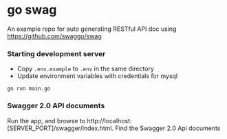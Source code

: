 # go swag
An example repo for auto generating RESTful API doc using https://github.com/swaggo/swag 

### Starting development server
- Copy `.env.example` to `.env` in the same directory
- Update environment variables with credentials for mysql
```
go run main.go
```

### Swagger 2.0 API documents
Run the app, and browse to http://localhost:[SERVER_PORT]/swagger/index.html. Find the Swagger 2.0 Api documents

